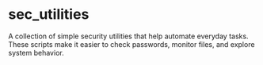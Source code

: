 # sec_utilities
A collection of simple security utilities that help automate everyday tasks. These scripts make it easier to check passwords, monitor files, and explore system behavior.
